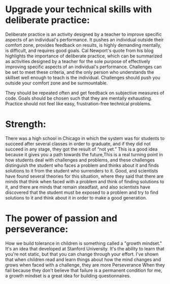 # Upgrade your technical skills with deliberate practice:
Deliberate practice is an activity designed by a teacher to improve specific aspects of an individual's performance. It pushes an individual outside their comfort zone, provides feedback on results, is highly demanding mentally, is difficult, and requires good goals. Cal Newport's quote from his blog highlights the importance of deliberate practice, which can be summarized as activities designed by a teacher for the sole purpose of effectively improving specific aspects of an individual's performance. Challenges can be set to meet these criteria, and the only person who understands the skillset well enough to teach is the individual. Challenges should push you outside your comfort zone and be surmountable.

They should be repeated often and get feedback on subjective measures of code. Goals should be chosen such that they are mentally exhausting. Practice should not feel like easy, frustration-free technical problems.

# Strength:

 There was a high school in Chicago in which the system was for students to succeed after several classes in order to graduate, and if they did not succeed in any stage, they got the result of “not yet.” This is a good idea because it gives you a path towards the future,This is a real turning point in how students deal with challenges and problems, and these challenges distinguish the student who faces a problem and thinks about it and finds solutions to it from the student who surrenders to it. Good, and scientists have found several theories for this situation, where they said that there are minds that think when faced with a problem and think of finding solutions to it, and there are minds that remain steadfast, and also scientists have discovered that the student must be exposed to a problem and try to find solutions to it and think about it in order to make a good generation.

 # The power of passion and perseverance:
 How we build tolerance in children is something called a "growth mindset." It's an idea that developed at Stanford University. It's the ability to learn that you're not static, but that you can change through your effort. I've shown that when children read and learn things about how the mind changes and grows when faced with a challenge, they are more Perseverance When they fail because they don't believe that failure is a permanent condition for me, a growth mindset is a great idea for building questionnaires.